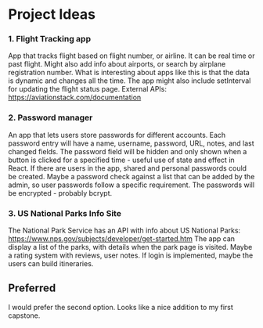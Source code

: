 # Project Ideas

### 1. Flight Tracking app
App that tracks flight based on flight number, or airline. It can be real time or past flight. Might also add info about airports, or search by airplane registration number.
What is interesting about apps like this is that the data is dynamic and changes all the time. The app might also include setInterval for updating the flight status page.
External APIs: https://aviationstack.com/documentation

### 2. Password manager
An app that lets users store passwords for different accounts.
Each password entry will have a name, username, password, URL, notes, and last changed fields. The password field will be hidden and only shown when a button is clicked for a specified time - useful use of state and effect in React.
If there are users in the app, shared and personal passwords could be created.
Maybe a password check against a list that can be added by the admin, so user passwords follow a specific requirement.
The passwords will be encrypted - probably bcrypt.

### 3. US National Parks Info Site
The National Park Service has an API with info about US National Parks:
https://www.nps.gov/subjects/developer/get-started.htm
The app can display a list of the parks, with details when the park page is visited.
Maybe a rating system with reviews, user notes.
If login is implemented, maybe the users can build itineraries.

## Preferred
I would prefer the second option. Looks like a nice addition to my first capstone.
